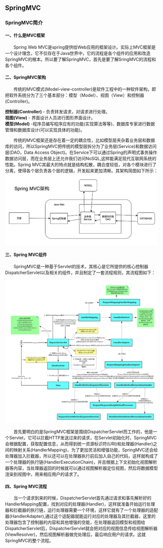 ## SpringMVC

### SpringMVC简介

#### 一、什么是MVC框架

　　Spring Web MVC是spring提供给Web应用的框架设计。实际上MVC框架是一个设计理念，它不仅存在于Java世界中，它的流程是各个组件的应用和改造SpringMVC的根本。所以要了解SpringMVC，首先是要了解SringMVC的流程和各个组件。

#### 二、SpringMVC架构

　　传统的MVC模式(Model-view-controller)是软件工程中的一种软件架构，即把软件系统分为了三个基本部分：模型（Model）、视图（View）和控制器(Controller)。

**控制器(Controller)** - 负责转发请求，对请求进行处理。  
**视图(View)** - 界面设计人员进行图形界面设计。  
**模型(Model)** -程序员编写程序应有的功能(实现算法等等)、数据库专家进行数据管理和数据库设计(可以实现具体的功能)。  

　　传统的MVC框架还是存在着一定的耦合性，比如模型层夹杂着业务层和数据库的访问，所以SpringMVC把传统的模型层拆分为了业务层(Service)和数据访问层(DAO，Data Access Object)。在Service下可以通过Spring的声明式事务操作数据访问层，而在业务层上还允许我们访问NoSQL,这样能满足现代互联网系统的性能。Spring MVC其最大的特点就是结构松散，耦合度较低，对各个模块进行了分离，使得各个层负责各个层的逻辑，开发起来更加清晰。其架构简图如下所示：  
![SpringMVC 架构图](https://github.com/hello8817/codingThought/blob/master/images/SpringMVC架构图.png)


#### 三、Spring MVC组件

　　SpringMVC是一种基于Servlet的技术，其核心是它所提供的核心控制器DispatcherServlet以及相关的组件，并且制定了一套流程规则，其流程图如下：

![SpringMVC 组件图](https://github.com/hello8817/codingThought/blob/master/images/SpringMVC组件图.png)

　　首先要明白的是SpringMVC框架是围绕DispatcherServlet而工作的，他是一个Servlet，它可以拦截HTTP发送过来的请求，在Servlet初始化时，SpringMVC会根据配置，获取配置信息，从而得到统一资源标识符(URI)和处理器(Handler)之间的映射关系(HandlerMapping)，为了更加灵活和增强功能，SpringMVC还会给处理器加入拦截器，所以还可以在处理器执行前后加入自己的代码，这样就构成了一个处理器的执行链(HandlerExecutionChain)，并且根据上下文初始化视图解析器等内容，当处理器返回的时候就可以通过视图解析器定位视图，然后将数据模型渲染到视图中，用来相应用户的请求了。

#### 四、Spring MVC流程

　　当一个请求到来的时候，DispatcherServlet首先通过请求和事先解析好的HandlerMapping配置，找到对应的处理器(Handler)，这样就准备开始运行处理器和拦截器的执行链，运行处理器需要一个环境，这样它就有了一个处理器的适配器(HandlerAdapter),通过这个适配器就能运行对应的处理器及其拦截器，这里的处理器包含了控制器的内容和其他增强的空能，在处理器返回模型和视图给DispatcherServlet后，DispatcherServlet就会把对应的视图信息传给视图解析器(ViewResolver)，然后视图解析器做完处理后，最后响应用户的请求。这就SpringMVC的整个流程。
